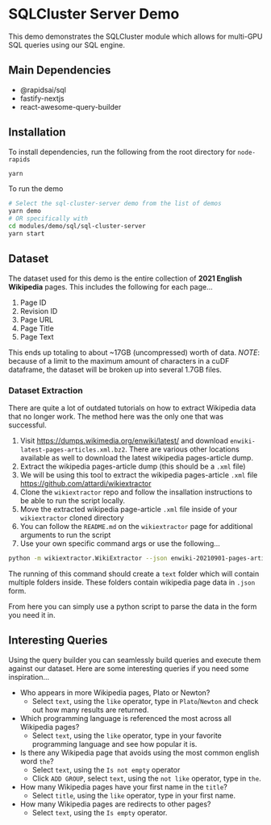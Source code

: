 # SQLCluster Server Demo

This demo demonstrates the SQLCluster module which allows for multi-GPU SQL queries using our SQL engine.

## Main Dependencies
- @rapidsai/sql
- fastify-nextjs
- react-awesome-query-builder

## Installation

To install dependencies, run the following from the root directory for `node-rapids`

```bash
yarn
```

To run the demo
```bash
# Select the sql-cluster-server demo from the list of demos
yarn demo
# OR specifically with
cd modules/demo/sql/sql-cluster-server
yarn start
```

## Dataset

The dataset used for this demo is the entire collection of **2021 English Wikipedia** pages. This includes the following for each page...

1. Page ID
2. Revision ID
3. Page URL
4. Page Title
5. Page Text

This ends up totaling to about ~17GB (uncompressed) worth of data. *NOTE*: because of a limit to the maximum amount of characters in a cuDF dataframe, the dataset will be broken up into several 1.7GB files.

### Dataset Extraction

There are quite a lot of outdated tutorials on how to extract Wikipedia data that no longer work. The method here was the only one that was successful.

1. Visit https://dumps.wikimedia.org/enwiki/latest/ and download `enwiki-latest-pages-articles.xml.bz2`. There are various other locations available as well to download the latest wikipedia pages-article dump.
2. Extract the wikipedia pages-article dump (this should be a `.xml` file)
3. We will be using this tool to extract the wikipedia pages-article `.xml` file https://github.com/attardi/wikiextractor
4. Clone the `wikiextractor` repo and follow the insallation instructions to be able to run the script locally.
5. Move the extracted wikipedia page-article `.xml` file inside of your `wikiextractor` cloned directory
6. You can follow the `README.md` on the `wikiextractor` page for additional arguments to run the script
7. Use your own specific command args or use the following...

```bash
python -m wikiextractor.WikiExtractor --json enwiki-20210901-pages-articles-multistream.xml
```

The running of this command should create a `text` folder which will contain multiple folders inside. These folders contain wikipedia page data in `.json` form.

From here you can simply use a python script to parse the data in the form you need it in.

## Interesting Queries

Using the query builder you can seamlessly build queries and execute them against our dataset. Here are some interesting queries if you need some inspiration...

- Who appears in more Wikipedia pages, Plato or Newton?
  - Select `text`, using the `like` operator, type in `Plato`/`Newton` and check out how many results are returned.
- Which programming language is referenced the most across all Wikipedia pages?
  - Select `text`, using the `like` operator, type in your favorite programming language and see how popular it is.
- Is there any Wikipedia page that avoids using the most common english word `the`?
  - Select `text`, using the `Is not empty` operator
  - Click `ADD GROUP`, select `text`, using the `not like` operator, type in `the`.
- How many Wikipedia pages have your first name in the `title`?
  - Select `title`, using the `like` operator, type in your first name.
- How many Wikipedia pages are redirects to other pages?
  - Select `text`, using the `Is empty` operator.
